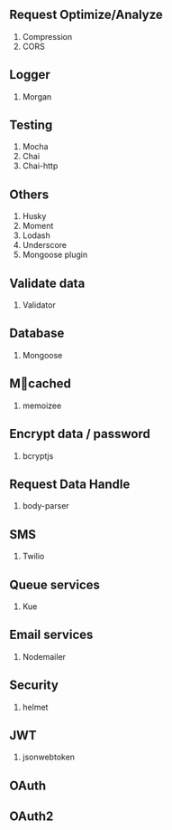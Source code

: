 ## Request Optimize/Analyze
1. Compression
2. CORS

## Logger
1. Morgan

## Testing
1. Mocha
2. Chai
3. Chai-http

## Others
1. Husky
2. Moment
3. Lodash
4. Underscore
5. Mongoose plugin

## Validate data
1. Validator

## Database
1. Mongoose

## Mcached
1. memoizee

## Encrypt data / password
1. bcryptjs

## Request Data Handle
1. body-parser

## SMS
1. Twilio

## Queue services
1. Kue

## Email services
1. Nodemailer

## Security
1. helmet

## JWT
1. jsonwebtoken

## OAuth

## OAuth2

